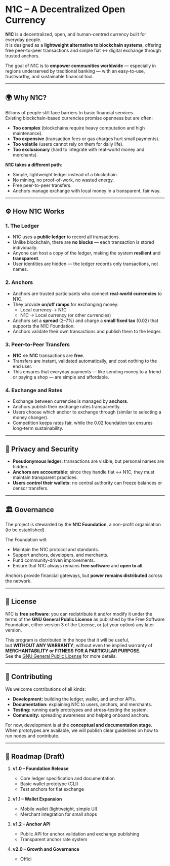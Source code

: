 # N1C – A Decentralized Open Currency

**N1C** is a decentralized, open, and human-centred currency built for everyday people.  
It is designed as a **lightweight alternative to blockchain systems**, offering free peer-to-peer transactions and simple fiat ↔ digital exchange through trusted anchors.  

The goal of N1C is to **empower communities worldwide** — especially in regions underserved by traditional banking — with an easy-to-use, trustworthy, and sustainable financial tool.

---

## 🌍 Why N1C?

Billions of people still face barriers to basic financial services.  
Existing blockchain-based currencies promise openness but are often:  

- **Too complex** (blockchains require heavy computation and high maintenance).  
- **Too expensive** (transaction fees or gas charges hurt small payments).  
- **Too volatile** (users cannot rely on them for daily life).  
- **Too exclusionary** (hard to integrate with real-world money and merchants).  

**N1C takes a different path**:  
- Simple, lightweight ledger instead of a blockchain.  
- No mining, no proof-of-work, no wasted energy.  
- Free peer-to-peer transfers.  
- Anchors manage exchange with local money in a transparent, fair way.  

---

## ⚙️ How N1C Works

### 1. The Ledger
- N1C uses a **public ledger** to record all transactions.  
- Unlike blockchain, there are **no blocks** — each transaction is stored individually.  
- Anyone can host a copy of the ledger, making the system **resilient** and **transparent**.  
- User identities are hidden — the ledger records only transactions, not names.  

### 2. Anchors
- Anchors are trusted participants who connect **real-world currencies** to N1C.  
- They provide **on/off ramps** for exchanging money:  
  - Local currency → N1C  
  - N1C → Local currency (or other currencies)  
- Anchors set a **spread** (2–7%) and charge a **small fixed tax** (0.02) that supports the N1C Foundation.  
- Anchors validate their own transactions and publish them to the ledger.  

### 3. Peer-to-Peer Transfers
- **N1C ↔ N1C** transactions are **free**.  
- Transfers are instant, validated automatically, and cost nothing to the end user.  
- This ensures that everyday payments — like sending money to a friend or paying a shop — are simple and affordable.  

### 4. Exchange and Rates
- Exchange between currencies is managed by **anchors**.  
- Anchors publish their exchange rates transparently.  
- Users choose which anchor to exchange through (similar to selecting a money changer).  
- Competition keeps rates fair, while the 0.02 foundation tax ensures long-term sustainability.  

---

## 🔐 Privacy and Security

- **Pseudonymous ledger:** transactions are visible, but personal names are hidden.  
- **Anchors are accountable:** since they handle fiat ↔ N1C, they must maintain transparent practices.  
- **Users control their wallets:** no central authority can freeze balances or censor transfers.  

---

## 🏛 Governance

The project is stewarded by the **N1C Foundation**, a non-profit organisation (to be established).  

The Foundation will:  
- Maintain the N1C protocol and standards.  
- Support anchors, developers, and merchants.  
- Fund community-driven improvements.  
- Ensure that N1C always remains **free software** and **open to all**.  

Anchors provide financial gateways, but **power remains distributed** across the network.  

---

## 📜 License

N1C is **free software**: you can redistribute it and/or modify it under the terms of the **GNU General Public License** as published by the Free Software Foundation, either version 3 of the License, or (at your option) any later version.  

This program is distributed in the hope that it will be useful,  
but **WITHOUT ANY WARRANTY**; without even the implied warranty of  
**MERCHANTABILITY or FITNESS FOR A PARTICULAR PURPOSE.**  
See the [GNU General Public License](https://www.gnu.org/licenses/gpl-3.0.en.html) for more details.  

---

## 🤝 Contributing

We welcome contributions of all kinds:  

- **Development:** building the ledger, wallet, and anchor APIs.  
- **Documentation:** explaining N1C to users, anchors, and merchants.  
- **Testing:** running early prototypes and stress-testing the system.  
- **Community:** spreading awareness and helping onboard anchors.  

For now, development is at the **conceptual and documentation stage**.  
When prototypes are available, we will publish clear guidelines on how to run nodes and contribute.  

---

## 📅 Roadmap (Draft)

1. **v1.0 – Foundation Release**
   - Core ledger specification and documentation  
   - Basic wallet prototype (CLI)  
   - Test anchors for fiat exchange  

2. **v1.1 – Wallet Expansion**
   - Mobile wallet (lightweight, simple UI)  
   - Merchant integration for small shops  

3. **v1.2 – Anchor API**
   - Public API for anchor validation and exchange publishing  
   - Transparent anchor rate system  

4. **v2.0 – Growth and Governance**
   - Offici
